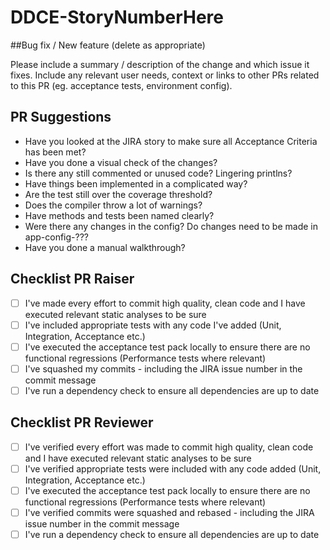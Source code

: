 # DDCE-StoryNumberHere

##Bug fix / New feature (delete as appropriate)

Please include a summary / description of the change and which issue it fixes.  Include any relevant user needs, context or links to other PRs related to this PR (eg. acceptance tests, environment config).

## PR Suggestions
- Have you looked at the JIRA story to make sure all Acceptance Criteria has been met?
- Have you done a visual check of the changes?
- Is there any still commented or unused code? Lingering printlns?
- Have things been implemented in a complicated way?
- Are the test still over the coverage threshold?
- Does the compiler throw a lot of warnings? 
- Have methods and tests been named clearly?
- Were there any changes in the config? Do changes need to be made in app-config-???
- Have you done a manual walkthrough?


## Checklist PR Raiser
 - [ ]  I've made every effort to commit high quality, clean code and I have executed relevant static analyses to be sure
 - [ ]  I've included appropriate tests with any code I've added (Unit, Integration, Acceptance etc.)
 - [ ]  I've executed the acceptance test pack locally to ensure there are no functional regressions (Performance tests where relevant)
 - [ ]  I've squashed my commits - including the JIRA issue number in the commit message
 - [ ]  I've run a dependency check to ensure all dependencies are up to date
 
## Checklist PR Reviewer
 - [ ]  I've verified every effort was made to commit high quality, clean code and I have executed relevant static analyses to be sure
 - [ ]  I've verified appropriate tests were included with any code added (Unit, Integration, Acceptance etc.)
 - [ ]  I've executed the acceptance test pack locally to ensure there are no functional regressions (Performance tests where relevant)
 - [ ]  I've verified commits were squashed and rebased - including the JIRA issue number in the commit message
 - [ ]  I've run a dependency check to ensure all dependencies are up to date
